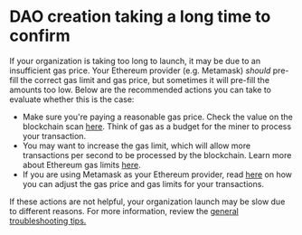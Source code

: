 # DAO creation taking a long time to confirm

If your organization is taking too long to launch, it may be due to an insufficient gas price. Your Ethereum provider (e.g. Metamask) _should_ pre-fill the correct gas limit and gas price, but sometimes it will pre-fill the amounts too low. Below are the recommended actions you can take to evaluate whether this is the case:

* Make sure you're paying a reasonable gas price. Check the value on the blockchain scan [here](https://app.gitbook.com/s/zhQIP88M8McmSaEGSymT/users/products/set-up-metamask/gas-tracker). Think of gas as a budget for the miner to process your transaction.
* You may want to increase the gas limit, which will allow more transactions per second to be processed by the blockchain. Learn more about Ethereum gas limits [here](https://ethgasstation.info/blog/gas-limit/).
* If you are using Metamask as your Ethereum provider, read [here](https://metamask.zendesk.com/hc/en-us/articles/360022895972) on how you can adjust the gas price and gas limits for your transactions.

If these actions are not helpful, your organization launch may be slow due to different reasons. For more information, review the [general troubleshooting tips.](https://app.gitbook.com/o/3h8kxj8geKVXgyMnGbYT/s/zhQIP88M8McmSaEGSymT/\~/changes/abgRqrELBOMTheWAlezk/faq/general-troubleshooting-tips)
